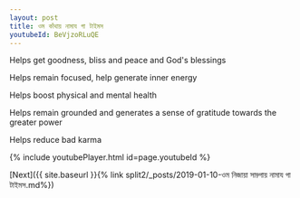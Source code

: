 ```yaml
---
layout: post
title: ওম কাঁথায় নামায গা টাইমস
youtubeId: BeVjzoRLuQE
---
```

 
 
Helps get goodness, bliss and peace and God's blessings
 
Helps remain focused, help generate inner energy 
 
Helps boost physical and mental health 
 
Helps remain grounded and generates a sense of gratitude towards the greater power 
 
Helps reduce bad karma
 
 
 
 


{% include youtubePlayer.html id=page.youtubeId %}
 
[Next]({{ site.baseurl }}{% link  split2/_posts/2019-01-10-ওম নিজায়া সাড়্গায় নামায গা টাইমস.md%})
 
